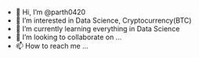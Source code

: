 - 👋 Hi, I’m @parth0420
- 👀 I’m interested in Data Science, Cryptocurrency(BTC)
- 🌱 I’m currently learning everything in Data Science
- 💞️ I’m looking to collaborate on ...
- 📫 How to reach me ...

<!---
parth0420/parth0420 is a ✨ special ✨ repository because its `README.md` (this file) appears on your GitHub profile.
You can click the Preview link to take a look at your changes.
--->
